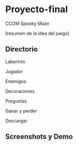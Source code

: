 # Proyecto-final
CCOM Spooky Maze 

[resumen de la idea del juego]

## Directorio

Laberinto

Jugador

Enemigos

Decoraciones

Preguntas

Ganar y perder

Descargar

## Screenshots y Demo

